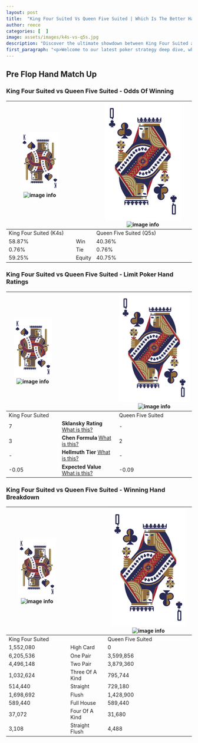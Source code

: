 ```yaml
---
layout: post
title:  "King Four Suited Vs Queen Five Suited | Which Is The Better Hand In Poker? A Complete Guide"
author: reece
categories: [  ]
image: assets/images/k4s-vs-q5s.jpg
description: "Discover the ultimate showdown between King Four Suited and Queen Five Suited in poker! Uncover the odds, strategies, and scenarios where one hand triumphs over the other. Get ready to up your poker game with this thrilling analysis."
first_paragraph: "<p>Welcome to our latest poker strategy deep dive, where we're pitting two distinct hands against each other in a high-stakes showdown: King Four Suited vs Queen Five Suited.</p><p>In the dynamic world of poker, every decision counts, and knowing which hand holds the upper hand is key to your success at the table.</p><p>In this article, we'll dissect these two hands, explore the scenarios where one dominates the other, and equip you with the knowledge to make strategic choices that can tip the odds in your favor.</p><p>Get ready to unravel the intriguing dynamics of these poker hands and elevate your game to new heights.</p>"
---
```




[comment]: # (sp0)

## Pre Flop Hand Match Up

<div class="table hand-ratings" markdown="1"> 



### King Four Suited vs Queen Five Suited - Odds Of Winning


    
| ![image info](assets/images/hand1/K.png) ![image info](assets/images/hand1/4s.png) |  | ![image info](assets/images/hand2/Q.png) ![image info](assets/images/hand2/5s.png) |
| -------- | -------- | -------- |
| King Four Suited (K4s) |  | Queen Five Suited (Q5s) |
| 58.87% | Win | 40.36% |
| 0.76% | Tie | 0.76% |
| 59.25% | Equity | 40.75% |




[comment]: # (sp1)



### King Four Suited vs Queen Five Suited - Limit Poker Hand Ratings


    
| ![image info](assets/images/hand1/K.png) ![image info](assets/images/hand1/4s.png) |  | ![image info](assets/images/hand2/Q.png) ![image info](assets/images/hand2/5s.png) |
| -------- | -------- | -------- |
| King Four Suited |  | Queen Five Suited |
| 7 | **Sklansky Rating** [What is this?](/sklansky-rating-explained) | - |
| 3 | **Chen Formula** [What is this?](/chen-formula-explained) | 2 |
| - | **Hellmuth Tier** [What is this?](/Hellmuth-tier-explained) | - |
| -0.05 | **Expected Value** [What is this?](/expected-value-explained) | -0.09 |




[comment]: # (sp2)



### King Four Suited vs Queen Five Suited - Winning Hand Breakdown


    
| ![image info](assets/images/hand1/K.png) ![image info](assets/images/hand1/4s.png) |  | ![image info](assets/images/hand2/Q.png) ![image info](assets/images/hand2/5s.png) |
| -------- | -------- | -------- |
| King Four Suited |  | Queen Five Suited |
| 1,552,080 | High Card | 0 |
| 6,205,536 | One Pair | 3,599,856 |
| 4,496,148 | Two Pair | 3,879,360 |
| 1,032,624 | Three Of A Kind | 795,744 |
| 514,440 | Straight | 729,180 |
| 1,698,692 | Flush | 1,428,900 |
| 589,440 | Full House | 589,440 |
| 37,072 | Four Of A Kind | 31,680 |
| 3,108 | Straight Flush | 4,488 |




[comment]: # (sp3)



</div>

[comment]: # (sp4)



[comment]: # (sp5)

